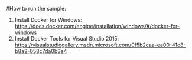 #How to run the sample:
1. Install Docker for Windows: https://docs.docker.com/engine/installation/windows/#/docker-for-windows
2. Install Docker Tools for Visual Studio 2015: https://visualstudiogallery.msdn.microsoft.com/0f5b2caa-ea00-41c8-b8a2-058c7da0b3e4
